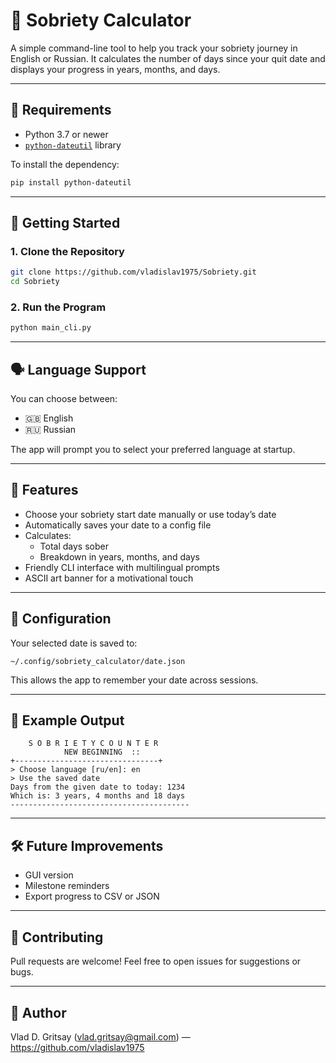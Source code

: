 # 🌱 Sobriety Calculator

A simple command-line tool to help you track your sobriety journey in English or Russian. It calculates the number of days since your quit date and displays your progress in years, months, and days.

---

## 🧰 Requirements

- Python 3.7 or newer  
- [`python-dateutil`](https://pypi.org/project/python-dateutil/) library

To install the dependency:
```bash
pip install python-dateutil
```

---

## 🚀 Getting Started

### 1. Clone the Repository
```bash
git clone https://github.com/vladislav1975/Sobriety.git
cd Sobriety
```

### 2. Run the Program
```bash
python main_cli.py
```

---

## 🗣️ Language Support

You can choose between:

- 🇬🇧 English  
- 🇷🇺 Russian  

The app will prompt you to select your preferred language at startup.

---

## 📅 Features

- Choose your sobriety start date manually or use today’s date  
- Automatically saves your date to a config file  
- Calculates:
  - Total days sober
  - Breakdown in years, months, and days  
- Friendly CLI interface with multilingual prompts  
- ASCII art banner for a motivational touch  

---

## 📂 Configuration

Your selected date is saved to:

```
~/.config/sobriety_calculator/date.json
```

This allows the app to remember your date across sessions.

---

## 🧪 Example Output

```
    S O B R I E T Y C O U N T E R
            NEW BEGINNING  ::  
+--------------------------------+
> Choose language [ru/en]: en
> Use the saved date
Days from the given date to today: 1234
Which is: 3 years, 4 months and 18 days
----------------------------------------
```

---

## 🛠️ Future Improvements

- GUI version  
- Milestone reminders  
- Export progress to CSV or JSON  

---

## 🤝 Contributing

Pull requests are welcome! Feel free to open issues for suggestions or bugs.

---

## 👤 Author

Vlad D. Gritsay (vlad.gritsay@gmail.com) — https://github.com/vladislav1975

```
